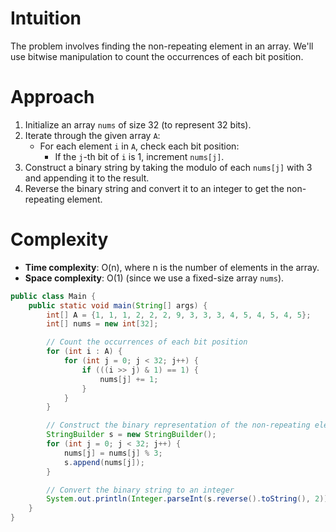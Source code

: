 # Intuition
The problem involves finding the non-repeating element in an array. We'll use bitwise manipulation to count the occurrences of each bit position.

# Approach
1. Initialize an array `nums` of size 32 (to represent 32 bits).
2. Iterate through the given array `A`:
   - For each element `i` in `A`, check each bit position:
     - If the `j`-th bit of `i` is 1, increment `nums[j]`.
3. Construct a binary string by taking the modulo of each `nums[j]` with 3 and appending it to the result.
4. Reverse the binary string and convert it to an integer to get the non-repeating element.

# Complexity
- **Time complexity**: O(n), where n is the number of elements in the array.
- **Space complexity**: O(1) (since we use a fixed-size array `nums`).

```java
public class Main {
    public static void main(String[] args) {
        int[] A = {1, 1, 1, 2, 2, 2, 9, 3, 3, 3, 4, 5, 4, 5, 4, 5};
        int[] nums = new int[32];

        // Count the occurrences of each bit position
        for (int i : A) {
            for (int j = 0; j < 32; j++) {
                if (((i >> j) & 1) == 1) {
                    nums[j] += 1;
                }
            }
        }

        // Construct the binary representation of the non-repeating element
        StringBuilder s = new StringBuilder();
        for (int j = 0; j < 32; j++) {
            nums[j] = nums[j] % 3;
            s.append(nums[j]);
        }

        // Convert the binary string to an integer
        System.out.println(Integer.parseInt(s.reverse().toString(), 2));
    }
}

